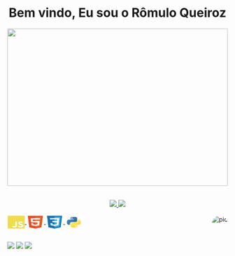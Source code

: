 <h1 align="center">Bem vindo, Eu sou o Rômulo Queiroz</h1>

<!-- - 🔭 Atualmente trabalho com projetos Front-and
- 🌱 Estudando e aprimorando conhecimentos com HTML e CSS
- 📫 Contato profissional: rfcontatosvia@icloud.com
- 😄 Pronouns: Ele/Dele
- ⚡ Fun fact: Escrevo livros nas férias e ando de skate -->


<!-- IMAGEM PAINEL -->
<div align="center">
  <a href="https://github.com/Romulo-Queiroz">
  <img height="360em" width="100%" src="https://media.discordapp.net/attachments/971490256543170694/973841420567842826/toa-heftiba--Wor0Xz9sqQ-unsplash.jpg?width=1170&height=780"/>
</div>
  
  ##

<!-- Github Status -->

<div align="center">
  <a href="https://github.com/Romulo-Queiroz">
  <img height="180em" src="https://github-readme-stats.vercel.app/api?username=romulo-queiroz&show_icons=true&theme=dark&include_all_commits=true&count_private=true"/>
  <img height="180em" src="https://github-readme-stats.vercel.app/api/top-langs/?username=rafaballerini&layout=compact&langs_count=7&theme=dark"/>
</div>
<!--   Imagem de perfil & icones das linguagens -->
  <div style="display: inline_block"><br>
  <img align="center" alt="Js" height="30" width="40" src="https://raw.githubusercontent.com/devicons/devicon/master/icons/javascript/javascript-plain.svg">
  <img align="center" alt="HTML" height="30" width="40" src="https://raw.githubusercontent.com/devicons/devicon/master/icons/html5/html5-original.svg">
  <img align="center" alt="CSS" height="30" width="40" src="https://raw.githubusercontent.com/devicons/devicon/master/icons/css3/css3-original.svg">
  <img align="center" alt="Python" height="30" width="40" src="https://raw.githubusercontent.com/devicons/devicon/master/icons/python/python-original.svg">
  <img align="right" alt="pic" height="150" style="border-radius:50px;" src="https://cdn.discordapp.com/attachments/971490256543170694/971497137936412692/gif-github.gif">
</div>

  ##
  
<!--   Redes sociais -->
  
  <div>
 
  <a href="https://www.instagram.com/romuloqfreitas/" target="_blank"><img src="https://img.shields.io/badge/-Instagram-%23E4405F?style=for-the-badge&logo=instagram&logoColor=white" target="_blank"></a>
 <a href="https://discord.gg/MDV8RApg" target="_blank"><img src="https://img.shields.io/badge/Discord-7289DA?style=for-the-badge&logo=discord&logoColor=white" target="_blank"></a> 
  <a href="https://www.linkedin.com/in/rômuloqueiroz/" target="_blank"><img src="https://img.shields.io/badge/-LinkedIn-%230077B5?style=for-the-badge&logo=linkedin&logoColor=white" target="_blank"></a> 
   </div>
  
  
